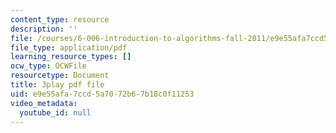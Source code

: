 ```yaml
---
content_type: resource
description: ''
file: /courses/6-006-introduction-to-algorithms-fall-2011/e9e55afa7ccd5a7072b67b18c0f11253_a_otxyu0mSQ.pdf
file_type: application/pdf
learning_resource_types: []
ocw_type: OCWFile
resourcetype: Document
title: 3play pdf file
uid: e9e55afa-7ccd-5a70-72b6-7b18c0f11253
video_metadata:
  youtube_id: null
---
```

